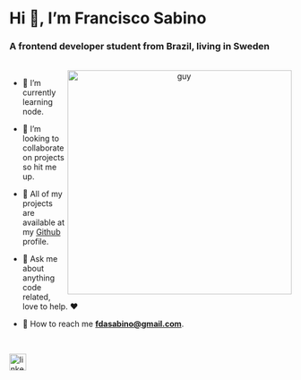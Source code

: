 <h1 align="left">Hi 👋, I’m Francisco Sabino </h1>
<h3 align="left">A frontend developer student from Brazil, living in Sweden</h3>

<br/>

<div align="center">
<img width="400" alt="guy" in a rolling chair” align="right" src="https://res.cloudinary.com/frank2021/image/upload/v1675172118/portfolio/pngwing.com_fszt7p.png">
</div>
<div align="left">

- 🌿 I’m currently learning node. <br/>

- 🕺 I’m looking to collaborate on projects so hit me up. <br/>

- 📃 All of my projects are available at my <a href="https://github.com/fdasabino" target="_blank">Github</a> profile.<br/>

- 💭 Ask me about anything code related, love to help. ❤️ <br/>

- 📧 How to reach me **fdasabino@gmail.com**.<br/>
</div>

<br/>
<p align="left">
<a href="https://www.linkedin.com/in/francisco-sabino/" target="blank"><img align="center" src="https://raw.githubusercontent.com/rahuldkjain/github-profile-readme-generator/master/src/images/icons/Social/linked-in-alt.svg" alt="linkedin" height="30" width="30" /></a>
</p>
